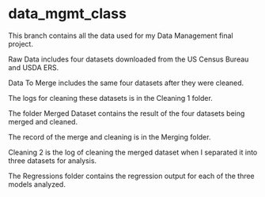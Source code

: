 # data_mgmt_class
This branch contains all the data used for my Data Management final project.

Raw Data includes four datasets downloaded from the US Census Bureau and USDA ERS.

Data To Merge includes the same four datasets after they were cleaned.

The logs for cleaning these datasets is in the Cleaning 1 folder.

The folder Merged Dataset contains the result of the four datasets being merged and cleaned.

The record of the merge and cleaning is in the Merging folder.

Cleaning 2 is the log of cleaning the merged dataset when I separated it into three datasets for analysis.

The Regressions folder contains the regression output for each of the three models analyzed.
